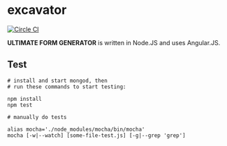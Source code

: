 excavator
=========

[![Circle CI](https://circleci.com/gh/lyoooooooo/excavator.png?style=badge&circle-token=e8a5950e00d4589038383412496b3efdb3cf233b)](
https://circleci.com/gh/lyoooooooo/excavator)

**ULTIMATE FORM GENERATOR** is written in Node.JS and uses Angular.JS.

## Test

```
# install and start mongod, then
# run these commands to start testing:

npm install
npm test

# manually do tests

alias mocha='./node_modules/mocha/bin/mocha'
mocha [-w|--watch] [some-file-test.js] [-g|--grep 'grep']
```
